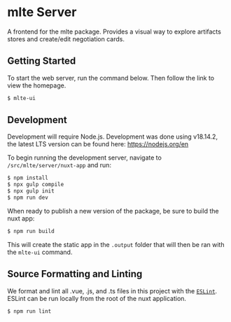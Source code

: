 # mlte Server

A frontend for the mlte package. Provides a visual way to explore artifacts stores and create/edit negotiation cards.

## Getting Started
To start the web server, run the command below. Then follow the link to view the homepage.

```bash
$ mlte-ui
```

## Development
Development will require Node.js. Development was done using v18.14.2, the latest LTS version can be found here: https://nodejs.org/en

To begin running the development server, navigate to `/src/mlte/server/nuxt-app` and run:

```bash
$ npm install
$ npx gulp compile
$ npx gulp init
$ npm run dev
```

When ready to publish a new version of the package, be sure to build the nuxt app:

```bash
$ npm run build
```

This will create the static app in the `.output` folder that will then be ran with the `mlte-ui` command. 

## Source Formatting and Linting

We format and lint all .vue, .js, and .ts files in this project with the [`ESLint`](https://eslint.org/). ESLint can be run locally from the root of the nuxt application.

```bash
$ npm run lint
```